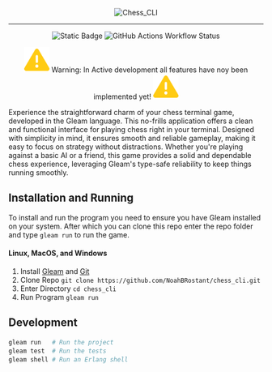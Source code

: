 <p align="center">
    <picture>
        <source media="(prefers-color-scheme: dark)" srcset="https://github.com/NoahBRostant/chess_cli/blob/dev/img/chess_cli_logo_white.png?raw=true">
        <source media="(prefers-color-scheme: light)" srcset="https://github.com/NoahBRostant/chess_cli/blob/dev/img/chess_cli_logo_black.png?raw=true">
        <img alt="Chess_CLI">
    </picture>
</p>
<hr>
<p align="center">
    <img alt="Static Badge" src="https://img.shields.io/badge/Gleam-%23ffaff3">
    <img alt="GitHub Actions Workflow Status" src="https://img.shields.io/github/actions/workflow/status/NoahBRostant/chess_cli/test.yml">
</p>
<p align="center">
    <img src="https://raw.githubusercontent.com/NoahBRostant/chess_cli/43dd77e3cfe378fa3d169cda25df1f0687690ca7/img/triangle-exclamation-solid.svg" width="50px" height="auto">
    Warning: In Active development all features have noy been implemented yet!
    <img src="https://raw.githubusercontent.com/NoahBRostant/chess_cli/43dd77e3cfe378fa3d169cda25df1f0687690ca7/img/triangle-exclamation-solid.svg" width="50px" height="auto">
</p>
Experience the straightforward charm of your chess terminal game, developed in the Gleam language. This no-frills application offers a clean and functional interface for playing chess right in your terminal. Designed with simplicity in mind, it ensures smooth and reliable gameplay, making it easy to focus on strategy without distractions. Whether you're playing against a basic AI or a friend, this game provides a solid and dependable chess experience, leveraging Gleam's type-safe reliability to keep things running smoothly.


## Installation and Running
To install and run the program you need to ensure you have Gleam installed on your system. After which you can clone this repo enter the repo folder and type `gleam run` to run the game.

#### Linux, MacOS, and Windows
1. Install [Gleam](https://gleam.run/getting-started/installing/) and [Git](https://git-scm.com/downloads)
2. Clone Repo `git clone https://github.com/NoahBRostant/chess_cli.git`
3. Enter Directory `cd chess_cli`
4. Run Program `gleam run`

## Development

```sh
gleam run   # Run the project
gleam test  # Run the tests
gleam shell # Run an Erlang shell
```
